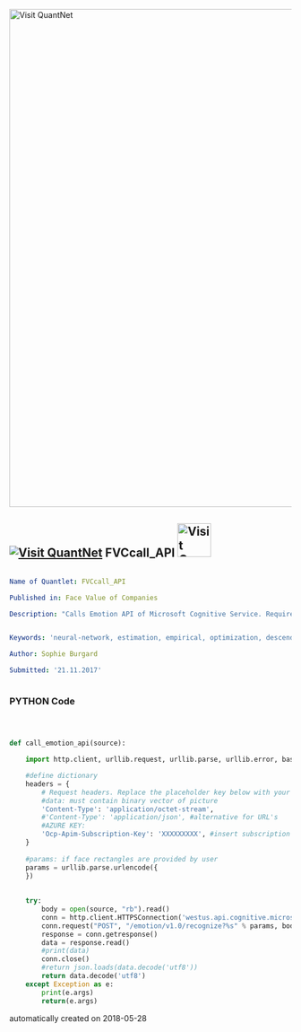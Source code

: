 [<img src="https://github.com/QuantLet/Styleguide-and-FAQ/blob/master/pictures/banner.png" width="888" alt="Visit QuantNet">](http://quantlet.de/)

## [<img src="https://github.com/QuantLet/Styleguide-and-FAQ/blob/master/pictures/qloqo.png" alt="Visit QuantNet">](http://quantlet.de/) **FVCcall_API** [<img src="https://github.com/QuantLet/Styleguide-and-FAQ/blob/master/pictures/QN2.png" width="60" alt="Visit QuantNet 2.0">](http://quantlet.de/)

```yaml

Name of Quantlet: FVCcall_API

Published in: Face Value of Companies

Description: "Calls Emotion API of Microsoft Cognitive Service. Requires either a key from Microsoft Azure (www.azure.microsoft.com). Can be used to send images from hard drive to API, returns a vector of eight emotion-scores."


Keywords: 'neural-network, estimation, empirical, optimization, descending-gradients'

Author: Sophie Burgard

Submitted: '21.11.2017'



```

### PYTHON Code
```python



def call_emotion_api(source):

    import http.client, urllib.request, urllib.parse, urllib.error, base64, sys, json

    #define dictionary
    headers = {
        # Request headers. Replace the placeholder key below with your subscription key.
        #data: must contain binary vector of picture
        'Content-Type': 'application/octet-stream',
        #'Content-Type': 'application/json', #alternative for URL's
        #AZURE KEY:
        'Ocp-Apim-Subscription-Key': 'XXXXXXXXX', #insert subscription key
    }
    
    #params: if face rectangles are provided by user
    params = urllib.parse.urlencode({
    })
    
   
    try:    
        body = open(source, "rb").read()
        conn = http.client.HTTPSConnection('westus.api.cognitive.microsoft.com')
        conn.request("POST", "/emotion/v1.0/recognize?%s" % params, body, headers)
        response = conn.getresponse()
        data = response.read() 
        #print(data)
        conn.close()
        #return json.loads(data.decode('utf8'))
        return data.decode('utf8')
    except Exception as e:
        print(e.args)
        return(e.args)

```

automatically created on 2018-05-28